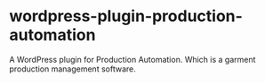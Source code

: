 # wordpress-plugin-production-automation
A WordPress plugin for Production Automation. Which is a garment production management software.
